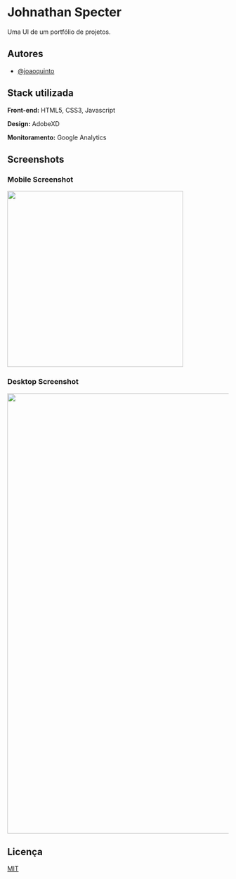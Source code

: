 # Johnathan Specter

Uma UI de um portfólio de projetos.

## Autores

- [@joaoquinto](https://github.com/joaoquinto)

## Stack utilizada

**Front-end:** HTML5, CSS3, Javascript

**Design:** AdobeXD

**Monitoramento:** Google Analytics

## Screenshots

### Mobile Screenshot

<img src="./Assets/screenshots/mobile.png" width="400px">

### Desktop Screenshot

<img src="./Assets/screenshots/desktop.png" width="1000px">

## Licença

[MIT](https://github.com/joaoquinto/johnathan-specter/blob/main/LICENSE)
